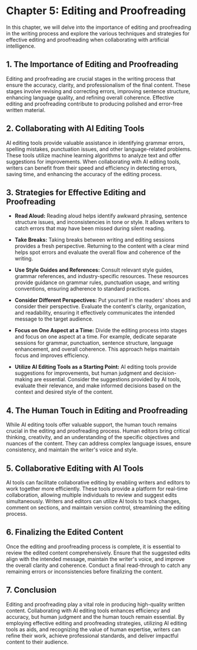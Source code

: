 Chapter 5: Editing and Proofreading
===================================

In this chapter, we will delve into the importance of editing and proofreading in the writing process and explore the various techniques and strategies for effective editing and proofreading when collaborating with artificial intelligence.

**1. The Importance of Editing and Proofreading**
-------------------------------------------------

Editing and proofreading are crucial stages in the writing process that ensure the accuracy, clarity, and professionalism of the final content. These stages involve revising and correcting errors, improving sentence structure, enhancing language quality, and refining overall coherence. Effective editing and proofreading contribute to producing polished and error-free written material.

**2. Collaborating with AI Editing Tools**
------------------------------------------

AI editing tools provide valuable assistance in identifying grammar errors, spelling mistakes, punctuation issues, and other language-related problems. These tools utilize machine learning algorithms to analyze text and offer suggestions for improvements. When collaborating with AI editing tools, writers can benefit from their speed and efficiency in detecting errors, saving time, and enhancing the accuracy of the editing process.

**3. Strategies for Effective Editing and Proofreading**
--------------------------------------------------------

* **Read Aloud:** Reading aloud helps identify awkward phrasing, sentence structure issues, and inconsistencies in tone or style. It allows writers to catch errors that may have been missed during silent reading.

* **Take Breaks:** Taking breaks between writing and editing sessions provides a fresh perspective. Returning to the content with a clear mind helps spot errors and evaluate the overall flow and coherence of the writing.

* **Use Style Guides and References:** Consult relevant style guides, grammar references, and industry-specific resources. These resources provide guidance on grammar rules, punctuation usage, and writing conventions, ensuring adherence to standard practices.

* **Consider Different Perspectives:** Put yourself in the readers' shoes and consider their perspective. Evaluate the content's clarity, organization, and readability, ensuring it effectively communicates the intended message to the target audience.

* **Focus on One Aspect at a Time:** Divide the editing process into stages and focus on one aspect at a time. For example, dedicate separate sessions for grammar, punctuation, sentence structure, language enhancement, and overall coherence. This approach helps maintain focus and improves efficiency.

* **Utilize AI Editing Tools as a Starting Point:** AI editing tools provide suggestions for improvements, but human judgment and decision-making are essential. Consider the suggestions provided by AI tools, evaluate their relevance, and make informed decisions based on the context and desired style of the content.

**4. The Human Touch in Editing and Proofreading**
--------------------------------------------------

While AI editing tools offer valuable support, the human touch remains crucial in the editing and proofreading process. Human editors bring critical thinking, creativity, and an understanding of the specific objectives and nuances of the content. They can address complex language issues, ensure consistency, and maintain the writer's voice and style.

**5. Collaborative Editing with AI Tools**
------------------------------------------

AI tools can facilitate collaborative editing by enabling writers and editors to work together more efficiently. These tools provide a platform for real-time collaboration, allowing multiple individuals to review and suggest edits simultaneously. Writers and editors can utilize AI tools to track changes, comment on sections, and maintain version control, streamlining the editing process.

**6. Finalizing the Edited Content**
------------------------------------

Once the editing and proofreading process is complete, it is essential to review the edited content comprehensively. Ensure that the suggested edits align with the intended message, maintain the writer's voice, and improve the overall clarity and coherence. Conduct a final read-through to catch any remaining errors or inconsistencies before finalizing the content.

**7. Conclusion**
-----------------

Editing and proofreading play a vital role in producing high-quality written content. Collaborating with AI editing tools enhances efficiency and accuracy, but human judgment and the human touch remain essential. By employing effective editing and proofreading strategies, utilizing AI editing tools as aids, and recognizing the value of human expertise, writers can refine their work, achieve professional standards, and deliver impactful content to their audience.
